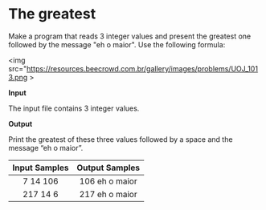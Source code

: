 # The greatest

Make a program that reads 3 integer values and present the greatest one followed by the message "eh o maior". Use the following formula:

<img src="https://resources.beecrowd.com.br/gallery/images/problems/UOJ_1013.png ></img>

**Input**

The input file contains 3 integer values.

**Output**

Print the greatest of these three values followed by a space and the message “eh o maior”.

| Input Samples	| Output Samples |
|:--:|:--:|
|7 14 106 | 106 eh o maior |
| 217 14 6 | 217 eh o maior |

```javascript 






```